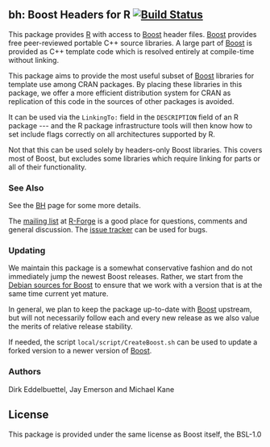 ## bh: Boost Headers for R  [![Build Status](https://travis-ci.org/eddelbuettel/bh.png)](https://travis-ci.org/eddelbuettel/bh)

This package provides [R](http://www.r-project.org) with access to
[Boost](http://www.boost.org/) header files.  [Boost](http://www.boost.org/)
provides free peer-reviewed portable C++ source libraries.  A large part of
[Boost](http://www.boost.org/) is provided as C++ template code which is
resolved entirely at compile-time without linking.  

This package aims to provide the most useful subset of
[Boost](http://www.boost.org/) libraries for template use among CRAN
packages. By placing these libraries in this package, we offer a more
efficient distribution system for CRAN as replication of this code in the
sources of other packages is avoided.

It can be used via the `LinkingTo:` field in the `DESCRIPTION` field of an R
package --- and the R package infrastructure tools will then know how to set
include flags correctly on all architectures supported by R.

Not that this can be used solely by headers-only Boost libraries. This
covers most of Boost, but excludes some libraries which require linking for
parts or all of their functionality. 

### See Also

See the [BH](http://dirk.eddelbuettel.com/code/bh.html) page for some more details.

The [mailing list](http://lists.r-forge.r-project.org/cgi-bin/mailman/listinfo/boostheaders-devel)
at [R-Forge](http://www.r-forge.r-project.org) is a good place for questions,
comments and general discussion. The [issue tracker](https://github.com/eddelbuettel/bh/issues)
can be used for bugs.

### Updating

We maintain this package is a somewhat conservative fashion and do not
immediately jump the newest Boost releases.  Rather, we start from the
[Debian sources for Boost](https://packages.debian.org/sid/libboost-all-dev)
to ensure that we work with a version that is at the same time current yet
mature.

In general, we plan to keep the package up-to-date with [Boost](http://www.boost.org/)
upstream, but will not necessarily follow each and every new release as we
also value the merits of relative release stability. 

If needed, the script `local/script/CreateBoost.sh` can be used to update a forked
version to a newer version of [Boost](http://www.boost.org/).

### Authors 

Dirk Eddelbuettel, Jay Emerson and Michael Kane

## License

This package is provided under the same license as Boost itself, the BSL-1.0
